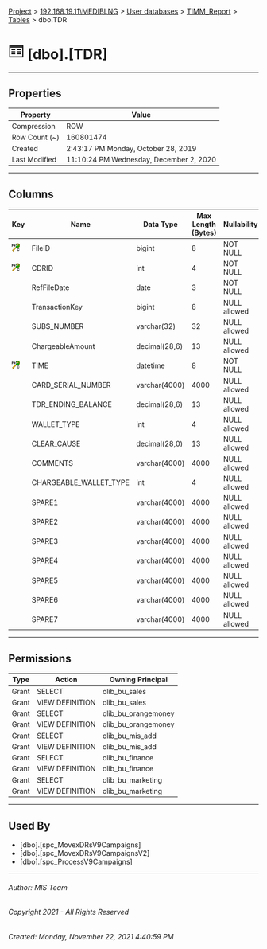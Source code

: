 #### 

[Project](../../../../index.md) > [192.168.19.11\\MEDIBLNG](../../../index.md) > [User databases](../../index.md) > [TIMM_Report](../index.md) > [Tables](Tables.md) > dbo.TDR

# ![Tables](../../../../Images/Table32.png) [dbo].[TDR]

---

## <a name="#properties"></a>Properties

| Property | Value |
|---|---|
| Compression | ROW |
| Row Count (~) | 160801474 |
| Created | 2:43:17 PM Monday, October 28, 2019 |
| Last Modified | 11:10:24 PM Wednesday, December 2, 2020 |


---

## <a name="#columns"></a>Columns

| Key | Name | Data Type | Max Length (Bytes) | Nullability | Description |
|---|---|---|---|---|---|
| [![Cluster Primary Key PK_TDR: FileID\CDRID\TIME](../../../../Images/pkcluster.png)](#indexes) | FileID | bigint | 8 | NOT NULL |  |
| [![Cluster Primary Key PK_TDR: FileID\CDRID\TIME](../../../../Images/pkcluster.png)](#indexes) | CDRID | int | 4 | NOT NULL |  |
|  | RefFileDate | date | 3 | NOT NULL |  |
|  | TransactionKey | bigint | 8 | NULL allowed |  |
|  | SUBS_NUMBER | varchar(32) | 32 | NULL allowed |  |
|  | ChargeableAmount | decimal(28,6) | 13 | NULL allowed |  |
| [![Cluster Primary Key PK_TDR: FileID\CDRID\TIME](../../../../Images/pkcluster.png)](#indexes) | TIME | datetime | 8 | NOT NULL |  |
|  | CARD_SERIAL_NUMBER | varchar(4000) | 4000 | NULL allowed |  |
|  | TDR_ENDING_BALANCE | decimal(28,6) | 13 | NULL allowed |  |
|  | WALLET_TYPE | int | 4 | NULL allowed | _IN Wallet type_ |
|  | CLEAR_CAUSE | decimal(28,0) | 13 | NULL allowed |  |
|  | COMMENTS | varchar(4000) | 4000 | NULL allowed |  |
|  | CHARGEABLE_WALLET_TYPE | int | 4 | NULL allowed |  |
|  | SPARE1 | varchar(4000) | 4000 | NULL allowed |  |
|  | SPARE2 | varchar(4000) | 4000 | NULL allowed |  |
|  | SPARE3 | varchar(4000) | 4000 | NULL allowed |  |
|  | SPARE4 | varchar(4000) | 4000 | NULL allowed |  |
|  | SPARE5 | varchar(4000) | 4000 | NULL allowed |  |
|  | SPARE6 | varchar(4000) | 4000 | NULL allowed |  |
|  | SPARE7 | varchar(4000) | 4000 | NULL allowed |  |


---

## <a name="#permissions"></a>Permissions

| Type | Action | Owning Principal |
|---|---|---|
| Grant | SELECT | olib_bu_sales |
| Grant | VIEW DEFINITION | olib_bu_sales |
| Grant | SELECT | olib_bu_orangemoney |
| Grant | VIEW DEFINITION | olib_bu_orangemoney |
| Grant | SELECT | olib_bu_mis_add |
| Grant | VIEW DEFINITION | olib_bu_mis_add |
| Grant | SELECT | olib_bu_finance |
| Grant | VIEW DEFINITION | olib_bu_finance |
| Grant | SELECT | olib_bu_marketing |
| Grant | VIEW DEFINITION | olib_bu_marketing |


---

## <a name="#usedby"></a>Used By

* [dbo].[spc_MovexDRsV9Campaigns]
* [dbo].[spc_MovexDRsV9CampaignsV2]
* [dbo].[spc_ProcessV9Campaigns]


---

###### Author:  MIS Team

###### Copyright 2021 - All Rights Reserved

###### Created: Monday, November 22, 2021 4:40:59 PM

